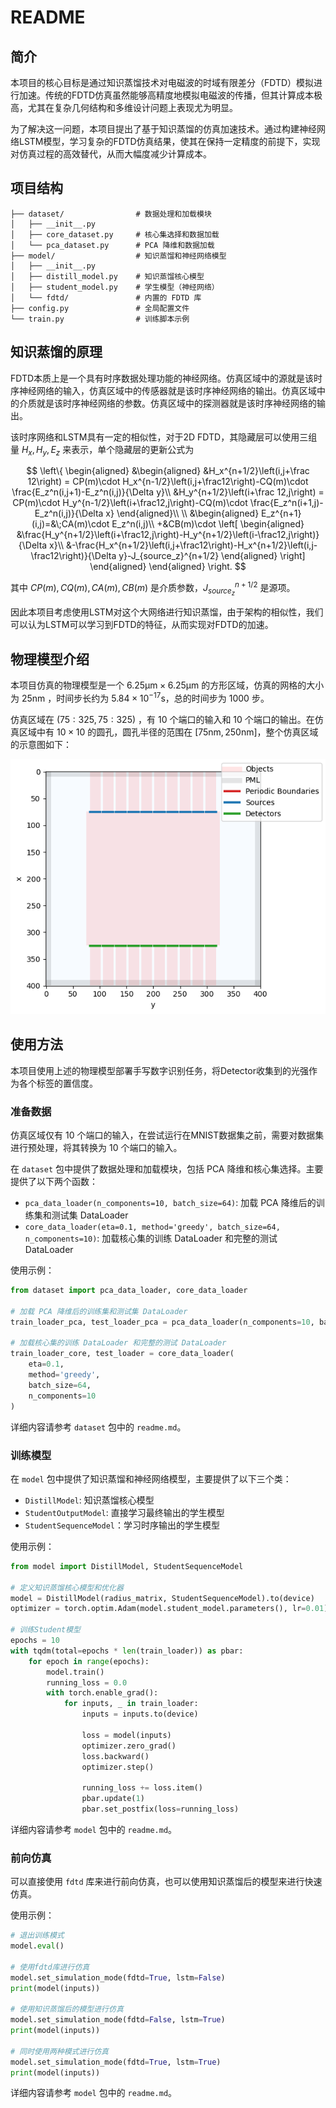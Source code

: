 # README

## 简介

本项目的核心目标是通过知识蒸馏技术对电磁波的时域有限差分（FDTD）模拟进行加速。传统的FDTD仿真虽然能够高精度地模拟电磁波的传播，但其计算成本极高，尤其在复杂几何结构和多维设计问题上表现尤为明显。

为了解决这一问题，本项目提出了基于知识蒸馏的仿真加速技术。通过构建神经网络LSTM模型，学习复杂的FDTD仿真结果，使其在保持一定精度的前提下，实现对仿真过程的高效替代，从而大幅度减少计算成本。

## 项目结构

```
├── dataset/                # 数据处理和加载模块
│   ├── __init__.py
│   ├── core_dataset.py     # 核心集选择和数据加载
│   └── pca_dataset.py      # PCA 降维和数据加载
├── model/                  # 知识蒸馏和神经网络模型
│   ├── __init__.py
│   ├── distill_model.py    # 知识蒸馏核心模型
│   ├── student_model.py    # 学生模型（神经网络）
│   └── fdtd/               # 内置的 FDTD 库
├── config.py               # 全局配置文件
└── train.py                # 训练脚本示例
```

## 知识蒸馏的原理

FDTD本质上是一个具有时序数据处理功能的神经网络。仿真区域中的源就是该时序神经网络的输入，仿真区域中的传感器就是该时序神经网络的输出。仿真区域中的介质就是该时序神经网络的参数。仿真区域中的探测器就是该时序神经网络的输出。

该时序网络和LSTM具有一定的相似性，对于2D FDTD，其隐藏层可以使用三组量 $H_x,H_y,E_z$ 来表示，单个隐藏层的更新公式为

$$
\left\{
\begin{aligned}
    &\begin{aligned}
        &H_x^{n+1/2}\left(i,j+\frac 12\right) = CP(m)\cdot H_x^{n-1/2}\left(i,j+\frac12\right)-CQ(m)\cdot \frac{E_z^n(i,j+1)-E_z^n(i,j)}{\Delta y}\\
        &H_y^{n+1/2}\left(i+\frac 12,j\right) = CP(m)\cdot H_y^{n-1/2}\left(i+\frac12,j\right)-CQ(m)\cdot \frac{E_z^n(i+1,j)-E_z^n(i,j)}{\Delta x}
    \end{aligned}\\
    \\
    &\begin{aligned}
        E_z^{n+1}(i,j)=&\;CA(m)\cdot E_z^n(i,j)\\
        +&CB(m)\cdot \left[
            \begin{aligned}
                &\frac{H_y^{n+1/2}\left(i+\frac12,j\right)-H_y^{n+1/2}\left(i-\frac12,j\right)}{\Delta x}\\
                &-\frac{H_x^{n+1/2}\left(i,j+\frac12\right)-H_x^{n+1/2}\left(i,j-\frac12\right)}{\Delta y}-J_{source_z}^{n+1/2}
            \end{aligned}
        \right]
    \end{aligned}
\end{aligned}
\right.
$$

其中 $CP(m),CQ(m),CA(m),CB(m)$ 是介质参数，$J_{source_z}^{n+1/2}$ 是源项。

因此本项目考虑使用LSTM对这个大网络进行知识蒸馏，由于架构的相似性，我们可以认为LSTM可以学习到FDTD的特征，从而实现对FDTD的加速。

## 物理模型介绍

本项目仿真的物理模型是一个 $6.25\mathrm{\mu m} \times 6.25\mathrm{\mu m}$ 的方形区域，仿真的网格的大小为 $25\mathrm{n m}$ ，时间步长约为 $5.84\times 10^{-17}\mathrm s$，总的时间步为 $1000$ 步。

仿真区域在 $(75:325, 75:325)$ ，有 $10$ 个端口的输入和 $10$ 个端口的输出。在仿真区域中有 $10\times 10$ 的圆孔，圆孔半径的范围在 $[75\mathrm{nm}, 250\mathrm{nm}]$，整个仿真区域的示意图如下：

![](https://raw.githubusercontent.com/xincy22/MyImages/main/img/20241010153007.png)

## 使用方法

本项目使用上述的物理模型部署手写数字识别任务，将Detector收集到的光强作为各个标签的置信度。

### 准备数据

仿真区域仅有 $10$ 个端口的输入，在尝试运行在MNIST数据集之前，需要对数据集进行预处理，将其转换为 $10$ 个端口的输入。

在 `dataset` 包中提供了数据处理和加载模块，包括 PCA 降维和核心集选择。主要提供了以下两个函数：

- `pca_data_loader(n_components=10, batch_size=64)`: 加载 PCA 降维后的训练集和测试集 DataLoader
- `core_data_loader(eta=0.1, method='greedy', batch_size=64, n_components=10)`: 加载核心集的训练 DataLoader 和完整的测试 DataLoader

使用示例：

```python
from dataset import pca_data_loader, core_data_loader

# 加载 PCA 降维后的训练集和测试集 DataLoader
train_loader_pca, test_loader_pca = pca_data_loader(n_components=10, batch_size=64)

# 加载核心集的训练 DataLoader 和完整的测试 DataLoader
train_loader_core, test_loader = core_data_loader(
    eta=0.1,
    method='greedy',
    batch_size=64,
    n_components=10
)
```

详细内容请参考 `dataset` 包中的 `readme.md`。

### 训练模型

在 `model` 包中提供了知识蒸馏和神经网络模型，主要提供了以下三个类：

- `DistillModel`: 知识蒸馏核心模型
- `StudentOutputModel`: 直接学习最终输出的学生模型
- `StudentSequenceModel`：学习时序输出的学生模型

使用示例：

```python
from model import DistillModel, StudentSequenceModel

# 定义知识蒸馏核心模型和优化器
model = DistillModel(radius_matrix, StudentSequenceModel).to(device)
optimizer = torch.optim.Adam(model.student_model.parameters(), lr=0.01)

# 训练Student模型
epochs = 10
with tqdm(total=epochs * len(train_loader)) as pbar:
    for epoch in range(epochs):
        model.train()
        running_loss = 0.0
        with torch.enable_grad():
            for inputs, _ in train_loader:
                inputs = inputs.to(device)
                
                loss = model(inputs)
                optimizer.zero_grad()
                loss.backward()
                optimizer.step()
                
                running_loss += loss.item()
                pbar.update(1)
                pbar.set_postfix(loss=running_loss)
```

详细内容请参考 `model` 包中的 `readme.md`。

### 前向仿真

可以直接使用 `fdtd` 库来进行前向仿真，也可以使用知识蒸馏后的模型来进行快速仿真。

使用示例：
```python
# 退出训练模式
model.eval()

# 使用fdtd库进行仿真
model.set_simulation_mode(fdtd=True, lstm=False)
print(model(inputs))

# 使用知识蒸馏后的模型进行仿真
model.set_simulation_mode(fdtd=False, lstm=True)
print(model(inputs))

# 同时使用两种模式进行仿真
model.set_simulation_mode(fdtd=True, lstm=True)
print(model(inputs))
```

详细内容请参考 `model` 包中的 `readme.md`。